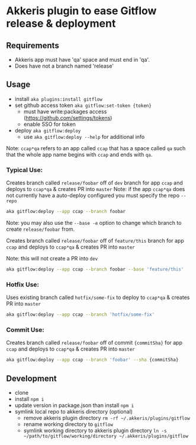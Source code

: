 # Akkeris plugin to ease Gitflow release & deployment

## Requirements

- Akkeris app must have 'qa' space and must end in 'qa'.
- Does have not a branch named 'release'

## Usage

- install `aka plugins:install gitflow`
- set github access token `aka gitflow:set-token {token}`
  - must have write:packages access (https://github.com/settings/tokens)
  - enable SSO for token
- deploy `aka gitflow:deploy`
  - use `aka gitflow:deploy --help` for additional info

Note: `ccap*qa` refers to an app called `ccap` that has a space called `qa` such that the whole app name begins with `ccap` and ends with `qa`.

### Typical Use:

Creates branch called `release/foobar` off of `dev` branch for app `ccap` and deploys to `ccap*qa` & creates PR into `master`
Note: if the app `ccap*qa` does not currently have a auto-deploy configured you must specify the repo `--repo`

```bash
aka gitflow:deploy --app ccap --branch foobar
```

Note: you may also use the `--base -e` option to change which branch to create `release/foobar` from.

Creates branch called `release/foobar` off of `feature/this` branch for app `ccap` and deploys to `ccap*qa` & creates PR into `master`

Note: this will not create a PR into `dev`

```bash
aka gitflow:deploy --app ccap --branch foobar --base 'feature/this'
```

### Hotfix Use:

Uses existing branch called `hotfix/some-fix` to deploy to `ccap*qa` & creates PR into `master`

```bash
aka gitflow:deploy --app ccap --branch 'hotfix/some-fix'
```

### Commit Use:

Creates branch called `release/foobar` off of commit `{commitSha}` for app `ccap` and deploys to `ccap*qa` & creates PR into `master`

```bash
aka gitflow:deploy --app ccap --branch 'foobar' --sha {commitSha}
```

## Development

- clone
- install `npm i`
- update version in package.json than install `npm i`
- symlink local repo to akkeris directory (optional)
  - remove akkeris plugin directory `rm -rf ~/.akkeris/plugins/gitflow`
  - rename working directory to `gitflow`
  - symlink working directory to akkeris plugin directory `ln -s ~/path/to/gitflow/working/directory ~/.akkeris/plugins/gitflow`
